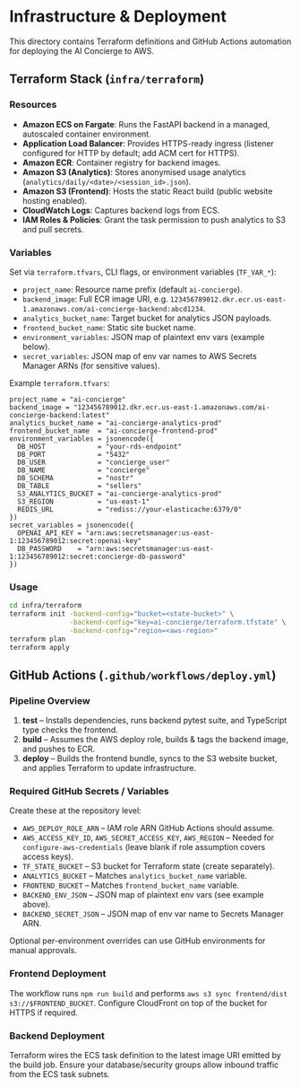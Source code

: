 # Infrastructure & Deployment

This directory contains Terraform definitions and GitHub Actions automation for deploying the AI Concierge to AWS.

## Terraform Stack (`infra/terraform`)
### Resources
- **Amazon ECS on Fargate**: Runs the FastAPI backend in a managed, autoscaled container environment.
- **Application Load Balancer**: Provides HTTPS-ready ingress (listener configured for HTTP by default; add ACM cert for HTTPS).
- **Amazon ECR**: Container registry for backend images.
- **Amazon S3 (Analytics)**: Stores anonymised usage analytics (`analytics/daily/<date>/<session_id>.json`).
- **Amazon S3 (Frontend)**: Hosts the static React build (public website hosting enabled).
- **CloudWatch Logs**: Captures backend logs from ECS.
- **IAM Roles & Policies**: Grant the task permission to push analytics to S3 and pull secrets.

### Variables
Set via `terraform.tfvars`, CLI flags, or environment variables (`TF_VAR_*`):
- `project_name`: Resource name prefix (default `ai-concierge`).
- `backend_image`: Full ECR image URI, e.g. `123456789012.dkr.ecr.us-east-1.amazonaws.com/ai-concierge-backend:abcd1234`.
- `analytics_bucket_name`: Target bucket for analytics JSON payloads.
- `frontend_bucket_name`: Static site bucket name.
- `environment_variables`: JSON map of plaintext env vars (example below).
- `secret_variables`: JSON map of env var names to AWS Secrets Manager ARNs (for sensitive values).

Example `terraform.tfvars`:
```hcl
project_name = "ai-concierge"
backend_image = "123456789012.dkr.ecr.us-east-1.amazonaws.com/ai-concierge-backend:latest"
analytics_bucket_name = "ai-concierge-analytics-prod"
frontend_bucket_name  = "ai-concierge-frontend-prod"
environment_variables = jsonencode({
  DB_HOST             = "your-rds-endpoint"
  DB_PORT             = "5432"
  DB_USER             = "concierge_user"
  DB_NAME             = "concierge"
  DB_SCHEMA           = "nostr"
  DB_TABLE            = "sellers"
  S3_ANALYTICS_BUCKET = "ai-concierge-analytics-prod"
  S3_REGION           = "us-east-1"
  REDIS_URL           = "rediss://your-elasticache:6379/0"
})
secret_variables = jsonencode({
  OPENAI_API_KEY = "arn:aws:secretsmanager:us-east-1:123456789012:secret:openai-key"
  DB_PASSWORD    = "arn:aws:secretsmanager:us-east-1:123456789012:secret:concierge-db-password"
})
```

### Usage
```bash
cd infra/terraform
terraform init -backend-config="bucket=<state-bucket>" \
               -backend-config="key=ai-concierge/terraform.tfstate" \
               -backend-config="region=<aws-region>"
terraform plan
terraform apply
```

## GitHub Actions (`.github/workflows/deploy.yml`)
### Pipeline Overview
1. **test** – Installs dependencies, runs backend pytest suite, and TypeScript type checks the frontend.
2. **build** – Assumes the AWS deploy role, builds & tags the backend image, and pushes to ECR.
3. **deploy** – Builds the frontend bundle, syncs to the S3 website bucket, and applies Terraform to update infrastructure.

### Required GitHub Secrets / Variables
Create these at the repository level:
- `AWS_DEPLOY_ROLE_ARN` – IAM role ARN GitHub Actions should assume.
- `AWS_ACCESS_KEY_ID`, `AWS_SECRET_ACCESS_KEY`, `AWS_REGION` – Needed for `configure-aws-credentials` (leave blank if role assumption covers access keys).
- `TF_STATE_BUCKET` – S3 bucket for Terraform state (create separately).
- `ANALYTICS_BUCKET` – Matches `analytics_bucket_name` variable.
- `FRONTEND_BUCKET` – Matches `frontend_bucket_name` variable.
- `BACKEND_ENV_JSON` – JSON map of plaintext env vars (see example above).
- `BACKEND_SECRET_JSON` – JSON map of env var name to Secrets Manager ARN.

Optional per-environment overrides can use GitHub environments for manual approvals.

### Frontend Deployment
The workflow runs `npm run build` and performs `aws s3 sync frontend/dist s3://$FRONTEND_BUCKET`. Configure CloudFront on top of the bucket for HTTPS if required.

### Backend Deployment
Terraform wires the ECS task definition to the latest image URI emitted by the build job. Ensure your database/security groups allow inbound traffic from the ECS task subnets.
